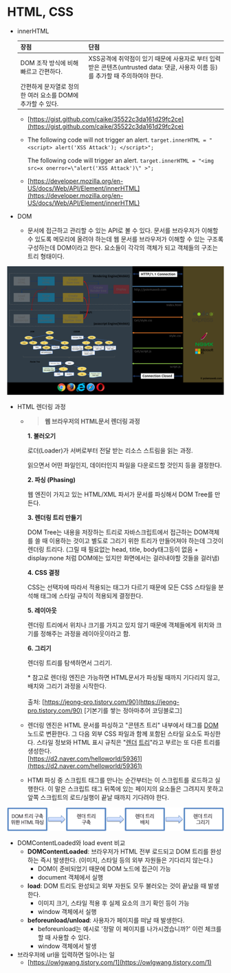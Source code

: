 # HTML, CSS

*   innerHTML

    | 장점                                  | 단점                                                                                 |
    | ----------------------------------- | ---------------------------------------------------------------------------------- |
    | DOM 조작 방식에 비해 빠르고 간편하다.             | XSS공격에 취약점이 있기 때문에 사용자로 부터 입력받은 콘텐츠(untrusted data: 댓글, 사용자 이름 등)를 추가할 때 주의하여야 한다. |
    | 간편하게 문자열로 정의한 여러 요소를 DOM에 추가할 수 있다. |                                                                                    |

    * [https://gist.github.com/caike/35522c3da161d29fc2ce](https://gist.github.com/caike/35522c3da161d29fc2ce)
    *   The following code will not trigger an alert. `target.innerHTML = "<script> alert('XSS Attack'); </script>";`

        The following code will trigger an alert. `target.innerHTML = "<img src=x onerror=\"alert('XSS Attack')\" >";`
    * [https://developer.mozilla.org/en-US/docs/Web/API/Element/innerHTML](https://developer.mozilla.org/en-US/docs/Web/API/Element/innerHTML)
* DOM
  * 문서에 접근하고 관리할 수 있는 API로 볼 수 있다. 문서를 브라우저가 이해할 수 있도록 메모리에 올려야 하는데 웹 문서를 브라우저가 이해할 수 있는 구조록 구성하는데 DOM이라고 한다. 요소들이 각각의 객체가 되고 객체들의 구조는 트리 형태이다.

![](<../../.gitbook/assets/image (31) (1).png>)

* HTML 렌더링 과정
  *   > **웹 브라우저의 HTML문서 렌더링 과정**

      **1. 불러오기**

      로더(Loader)가 서버로부터 전달 받는 리소스 스트림을 읽는 과정.

      읽으면서 어떤 파일인지, 데이터인지 파일을 다운로드할 것인지 등을 결정한다.

      **2. 파싱 (Phasing)**

      웹 엔진이 가지고 있는 HTML/XML 파서가 문서를 파싱해서 DOM Tree를 만든다.

      **3. 렌더링 트리 만들기**

      DOM Tree는 내용을 저장하는 트리로 자바스크립트에서 접근하는 DOM객체를 쓸 때 이용하는 것이고 별도로 그리기 위한 트리가 만들어져야 하는데 그것이 렌더링 트리다. (그릴 때 필요없는 head, title, body태그등이 없음 + display:none 처럼 DOM에는 있지만 화면에서는 걸러내야할 것들을 걸러냄)

      **4. CSS 결정**

      CSS는 선택자에 따라서 적용되는 태그가 다르기 때문에 모든 CSS 스타일을 분석해 태그에 스타일 규칙이 적용되게 결정한다.

      **5. 레이아웃**

      렌더링 트리에서 위치나 크기를 가지고 있지 않기 때문에 객체들에게 위치와 크기를 정해주는 과정을 레이아웃이라고 함.

      **6. 그리기**

      렌더링 트리를 탐색하면서 그리기.

      \* 참고로 렌더링 엔진은 가능하면 HTML문서가 파싱될 때까지 기다리지 않고, 배치와 그리기 과정을 시작한다.\
      \
      출처: [https://jeong-pro.tistory.com/90](https://jeong-pro.tistory.com/90) \[기본기를 쌓는 정아마추어 코딩블로그]
  * &#x20;렌더링 엔진은 HTML 문서를 파싱하고 "콘텐츠 트리" 내부에서 태그를 [DOM](http://www.html5rocks.com/en/tutorials/internals/howbrowserswork/) 노드로 변환한다. 그 다음 외부 CSS 파일과 함께 포함된 스타일 요소도 파싱한다. 스타일 정보와 HTML 표시 규칙은 "[렌더](http://www.html5rocks.com/en/tutorials/internals/howbrowserswork/) [트리](http://www.html5rocks.com/en/tutorials/internals/howbrowserswork/)"라고 부르는 또 다른 트리를 생성한다.\
    [https://d2.naver.com/helloworld/59361](https://d2.naver.com/helloworld/59361)
  * HTMl 파싱 중 스크립트 태그를 만나는 순간부터는 이 스크립트를 로드하고 실행한다. 이 말은 스크립트 태그 뒤쪽에 있는 페이지의 요소들은 그려지지 못하고 앞쪽 스크립트의 로드/실행이 끝날 때까지 기다려야 한다.

![](<../../.gitbook/assets/image (27) (1).png>)



* DOMContentLoaded와 load event 비교
  * **DOMContentLoaded**: 브라우저가 HTML 전부 로드되고 DOM 트리를 완성하는 즉시 발생한다. (이미지, 스타일 등의 외부 자원들은 기다리지 않는다.)
    * DOM이 준비되었기 때문에 DOM 노드에 접근이 가능
    * document 객체에서 실행
  * **load**: DOM 트리도 완성되고 외부 자원도 모두 불러오는 것이 끝났을 때 발생한다.
    * 이미지 크기, 스타일 적용 후 실제 요소의 크기 확인 등이 가능
    * window 객체에서 실행
  * **beforeunload/unload**: 사용자가 페이지를 떠날 때 발생한다.
    * beforeunload는 예시로 '정말 이 페이지를 나가시겠습니까?' 이런 체크를 할 때 사용할 수 있다.
    * window 객체에서 발생
* 브라우저에 url을 입력하면 일어나는 일
  * [https://owlgwang.tistory.com/1](https://owlgwang.tistory.com/1)
